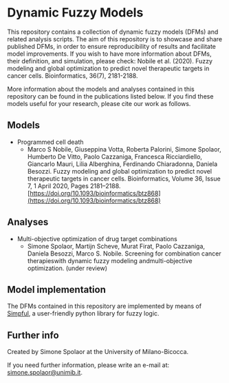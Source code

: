# Dynamic Fuzzy Models

This repository contains a collection of dynamic fuzzy models (DFMs) and related analysis scripts.
The aim of this repository is to showcase and share published DFMs, in order to ensure reproducibility of results and facilitate model improvements.
If you wish to have more information about DFMs, their definition, and simulation, please check:
Nobile et al. (2020). Fuzzy modeling and global optimization to predict novel therapeutic targets in cancer cells. Bioinformatics, 36(7), 2181-2188.

More information about the models and analyses contained in this repository can be found in the publications listed below.
If you find these models useful for your research, please cite our work as follows.

## Models
- Programmed cell death
	- Marco S Nobile, Giuseppina Votta, Roberta Palorini, Simone Spolaor, Humberto De Vitto, Paolo Cazzaniga, Francesca Ricciardiello, Giancarlo Mauri, Lilia Alberghina, Ferdinando Chiaradonna, Daniela Besozzi.
	Fuzzy modeling and global optimization to predict novel therapeutic targets in cancer cells.
	Bioinformatics, Volume 36, Issue 7, 1 April 2020, Pages 2181–2188.
	[https://doi.org/10.1093/bioinformatics/btz868](https://doi.org/10.1093/bioinformatics/btz868)

## Analyses
- Multi-objective optimization of drug target combinations
	- Simone Spolaor, Martijn Scheve, Murat Firat, Paolo Cazzaniga, Daniela Besozzi, Marco S. Nobile.
	Screening for combination cancer therapieswith dynamic fuzzy modeling andmulti-objective optimization.
	(under review)

## Model implementation
The DFMs contained in this repository are implemented by means of [Simpful](https://github.com/aresio/simpful), a user-friendly python library for fuzzy logic.

## Further info
Created by Simone Spolaor at the University of Milano-Bicocca. 

If you need further information, please write an e-mail at: simone.spolaor@unimib.it.